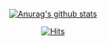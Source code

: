  <div align=center>
	
 [![Anurag's github stats](https://github-readme-stats.vercel.app/api?username=username)](https://github.com/anuraghazra/github-readme-stats)
	
  </div>
 <div align=center>
	
  [![Hits](https://hits.seeyoufarm.com/api/count/incr/badge.svg?url=https%3A%2F%2Fgithub.com%2Fzzsza)](https://hits.seeyoufarm.com) 
	
  </div>
